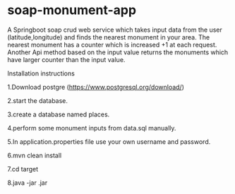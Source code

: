 # soap-monument-app
A Springboot soap crud web service which takes input data from the user (latitude,longitude) and finds the nearest monument in your area. 
The nearest monument has a counter which is increased +1 at each request.
Another Api method based on the input value returns the monuments which have larger counter than the input value. 

Installation instructions

1.Download postgre (https://www.postgresql.org/download/)

2.start the database.

3.create a database named places.

4.perform some monument inputs from data.sql manually.

5.In application.properties file use your own username and password.

6.mvn clean install

7.cd target

8.java -jar <yourfilename>.jar 
 



